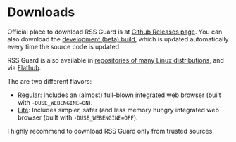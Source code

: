 Downloads
=========
Official place to download RSS Guard is at [Github Releases page](https://github.com/martinrotter/rssguard/releases). You can also download the [development (beta) build](https://github.com/martinrotter/rssguard/releases/tag/devbuild), which is updated automatically every time the source code is updated.

RSS Guard is also available in [repositories of many Linux distributions](https://repology.org/project/rssguard/versions), and via [Flathub](https://flathub.org/about).

The are two different flavors:
* [Regular](https://flathub.org/apps/details/io.github.martinrotter.rssguard): Includes an (almost) full-blown integrated web browser (built with `-DUSE_WEBENGINE=ON`).
* [Lite](https://flathub.org/apps/details/io.github.martinrotter.rssguardlite): Includes simpler, safer (and less memory hungry integrated web browser (built with `-DUSE_WEBENGINE=OFF`).

I highly recommend to download RSS Guard only from trusted sources.